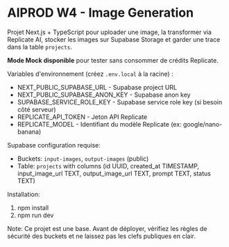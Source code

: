 # AIPROD W4 - Image Generation

Projet Next.js + TypeScript pour uploader une image, la transformer via Replicate AI, stocker les images sur Supabase Storage et garder une trace dans la table `projects`.

**Mode Mock disponible** pour tester sans consommer de crédits Replicate.

Variables d'environnement (créez `.env.local` à la racine) :

- NEXT_PUBLIC_SUPABASE_URL - Supabase project URL
- NEXT_PUBLIC_SUPABASE_ANON_KEY - Supabase anon key
- SUPABASE_SERVICE_ROLE_KEY - Supabase service role key (si besoin côté serveur)
- REPLICATE_API_TOKEN - Jeton API Replicate
- REPLICATE_MODEL - Identifiant du modèle Replicate (ex: google/nano-banana)

Supabase configuration requise:
- Buckets: `input-images`, `output-images` (public)
- Table: `projects` with columns (id UUID, created_at TIMESTAMP, input_image_url TEXT, output_image_url TEXT, prompt TEXT, status TEXT)

Installation:

1. npm install
2. npm run dev

Note: Ce projet est une base. Avant de déployer, vérifiez les règles de sécurité des buckets et ne laissez pas les clefs publiques en clair.
